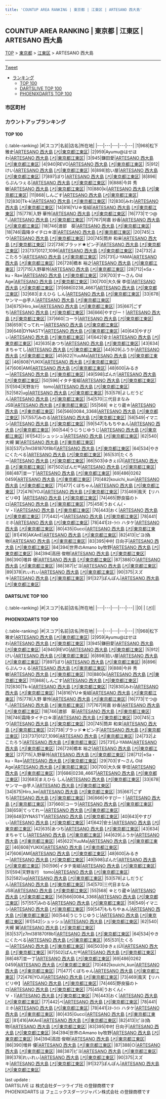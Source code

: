 ```yaml
---
title: 'COUNTUP AREA RANKING | 東京都 | 江東区 | ARTESANO 西大島'
---
```

## COUNTUP AREA RANKING | 東京都 | 江東区 | ARTESANO 西大島

[TOP](/darts/rank/) > [東京都](/darts/rank/東京都/) > [江東区](/darts/rank/東京都/江東区/) > ARTESANO 西大島

___

<a href="https://twitter.com/share?ref_src=twsrc%5Etfw" data-text="COUNTUP AREA RANKING | 東京都江東区ARTESANO 西大島" class="twitter-share-button" data-hashtags="DARTSLIVE,PHOENIXDARTS,darts,ダーツ" data-show-count="false">Tweet</a>

* [ランキング](#カウントアップランキング)
    * [TOP 100](#top-100)
    * [DARTSLIVE TOP 100](#dartslive-top-100)
    * [PHOENIXDARTS TOP 100](#phoenixdarts-top-100)

### 市区町村

<ul>

</ul>

### カウントアップランキング

#### TOP 100



{:.table-ranking}
|#|スコア|名前|店名|所在地|
|---|---|---|---|---|
|1|968|<span class="rank-name-pd"><span class="pro-icon-pd"></span>松下 雅史</span>|<a href="/darts/rank/shops/83250.html">ARTESANO 西大島</a> <a href="https://vs.phoenixdarts.com/jp/shop/shopDetailInfo/s_83250?s_seq=83250">[↗]</a>|<a href="/darts/rank/東京都/江東区">東京都江東区</a>|
|2|959|<span class="rank-name-pd">Ayumu@はせほわ</span>|<a href="/darts/rank/shops/83250.html">ARTESANO 西大島</a> <a href="https://vs.phoenixdarts.com/jp/shop/shopDetailInfo/s_83250?s_seq=83250">[↗]</a>|<a href="/darts/rank/東京都/江東区">東京都江東区</a>|
|3|945|<span class="rank-name-pd">鎌田愛</span>|<a href="/darts/rank/shops/83250.html">ARTESANO 西大島</a> <a href="https://vs.phoenixdarts.com/jp/shop/shopDetailInfo/s_83250?s_seq=83250">[↗]</a>|<a href="/darts/rank/東京都/江東区">東京都江東区</a>|
|4|940|<span class="rank-name-pd">REVO</span>|<a href="/darts/rank/shops/83250.html">ARTESANO 西大島</a> <a href="https://vs.phoenixdarts.com/jp/shop/shopDetailInfo/s_83250?s_seq=83250">[↗]</a>|<a href="/darts/rank/東京都/江東区">東京都江東区</a>|
|5|912|<span class="rank-name-pd">けい</span>|<a href="/darts/rank/shops/83250.html">ARTESANO 西大島</a> <a href="https://vs.phoenixdarts.com/jp/shop/shopDetailInfo/s_83250?s_seq=83250">[↗]</a>|<a href="/darts/rank/東京都/江東区">東京都江東区</a>|
|6|898|<span class="rank-name-pd">拾い屋</span>|<a href="/darts/rank/shops/83250.html">ARTESANO 西大島</a> <a href="https://vs.phoenixdarts.com/jp/shop/shopDetailInfo/s_83250?s_seq=83250">[↗]</a>|<a href="/darts/rank/東京都/江東区">東京都江東区</a>|
|7|897|<span class="rank-name-pd">ぼり</span>|<a href="/darts/rank/shops/83250.html">ARTESANO 西大島</a> <a href="https://vs.phoenixdarts.com/jp/shop/shopDetailInfo/s_83250?s_seq=83250">[↗]</a>|<a href="/darts/rank/東京都/江東区">東京都江東区</a>|
|8|896|<span class="rank-name-pd">らぷんつぇる</span>|<a href="/darts/rank/shops/83250.html">ARTESANO 西大島</a> <a href="https://vs.phoenixdarts.com/jp/shop/shopDetailInfo/s_83250?s_seq=83250">[↗]</a>|<a href="/darts/rank/東京都/江東区">東京都江東区</a>|
|9|888|<span class="rank-name-pd"><span class="pro-icon-pd"></span>今井 秀敏</span>|<a href="/darts/rank/shops/83250.html">ARTESANO 西大島</a> <a href="https://vs.phoenixdarts.com/jp/shop/shopDetailInfo/s_83250?s_seq=83250">[↗]</a>|<a href="/darts/rank/東京都/江東区">東京都江東区</a>|
|10|880|<span class="rank-name-pd">ki</span>|<a href="/darts/rank/shops/83250.html">ARTESANO 西大島</a> <a href="https://vs.phoenixdarts.com/jp/shop/shopDetailInfo/s_83250?s_seq=83250">[↗]</a>|<a href="/darts/rank/東京都/江東区">東京都江東区</a>|
|11|868|<span class="rank-name-pd">しんごす</span>|<a href="/darts/rank/shops/83250.html">ARTESANO 西大島</a> <a href="https://vs.phoenixdarts.com/jp/shop/shopDetailInfo/s_83250?s_seq=83250">[↗]</a>|<a href="/darts/rank/東京都/江東区">東京都江東区</a>|
|12|830|<span class="rank-name-pd">Tk-k</span>|<a href="/darts/rank/shops/83250.html">ARTESANO 西大島</a> <a href="https://vs.phoenixdarts.com/jp/shop/shopDetailInfo/s_83250?s_seq=83250">[↗]</a>|<a href="/darts/rank/東京都/江東区">東京都江東区</a>|
|12|830|<span class="rank-name-pd">みわ</span>|<a href="/darts/rank/shops/83250.html">ARTESANO 西大島</a> <a href="https://vs.phoenixdarts.com/jp/shop/shopDetailInfo/s_83250?s_seq=83250">[↗]</a>|<a href="/darts/rank/東京都/江東区">東京都江東区</a>|
|14|816|<span class="rank-name-pd">YU☆兎組</span>|<a href="/darts/rank/shops/83250.html">ARTESANO 西大島</a> <a href="https://vs.phoenixdarts.com/jp/shop/shopDetailInfo/s_83250?s_seq=83250">[↗]</a>|<a href="/darts/rank/東京都/江東区">東京都江東区</a>|
|15|778|<span class="rank-name-pd"><span class="pro-icon-pd"></span>入野 華怜</span>|<a href="/darts/rank/shops/83250.html">ARTESANO 西大島</a> <a href="https://vs.phoenixdarts.com/jp/shop/shopDetailInfo/s_83250?s_seq=83250">[↗]</a>|<a href="/darts/rank/東京都/江東区">東京都江東区</a>|
|16|773|<span class="rank-name-pd">でつ@㌰</span>|<a href="/darts/rank/shops/83250.html">ARTESANO 西大島</a> <a href="https://vs.phoenixdarts.com/jp/shop/shopDetailInfo/s_83250?s_seq=83250">[↗]</a>|<a href="/darts/rank/東京都/江東区">東京都江東区</a>|
|17|767|<span class="rank-name-pd"><span class="pro-icon-pd"></span>阿嘉 紗香</span>|<a href="/darts/rank/shops/83250.html">ARTESANO 西大島</a> <a href="https://vs.phoenixdarts.com/jp/shop/shopDetailInfo/s_83250?s_seq=83250">[↗]</a>|<a href="/darts/rank/東京都/江東区">東京都江東区</a>|
|18|746|<span class="rank-name-pd">渡部　葵</span>|<a href="/darts/rank/shops/83250.html">ARTESANO 西大島</a> <a href="https://vs.phoenixdarts.com/jp/shop/shopDetailInfo/s_83250?s_seq=83250">[↗]</a>|<a href="/darts/rank/東京都/江東区">東京都江東区</a>|
|18|746|<span class="rank-name-pd">霜降タイチロ☆凛</span>|<a href="/darts/rank/shops/83250.html">ARTESANO 西大島</a> <a href="https://vs.phoenixdarts.com/jp/shop/shopDetailInfo/s_83250?s_seq=83250">[↗]</a>|<a href="/darts/rank/東京都/江東区">東京都江東区</a>|
|20|745|<span class="rank-name-pd">ユウ</span>|<a href="/darts/rank/shops/83250.html">ARTESANO 西大島</a> <a href="https://vs.phoenixdarts.com/jp/shop/shopDetailInfo/s_83250?s_seq=83250">[↗]</a>|<a href="/darts/rank/東京都/江東区">東京都江東区</a>|
|20|745|<span class="rank-name-pd"><span class="pro-icon-pd"></span>筒井 和来</span>|<a href="/darts/rank/shops/83250.html">ARTESANO 西大島</a> <a href="https://vs.phoenixdarts.com/jp/shop/shopDetailInfo/s_83250?s_seq=83250">[↗]</a>|<a href="/darts/rank/東京都/江東区">東京都江東区</a>|
|22|738|<span class="rank-name-pd">ブラッド★ピン子</span>|<a href="/darts/rank/shops/83250.html">ARTESANO 西大島</a> <a href="https://vs.phoenixdarts.com/jp/shop/shopDetailInfo/s_83250?s_seq=83250">[↗]</a>|<a href="/darts/rank/東京都/江東区">東京都江東区</a>|
|23|737|<span class="rank-name-pd">0127_1096</span>|<a href="/darts/rank/shops/83250.html">ARTESANO 西大島</a> <a href="https://vs.phoenixdarts.com/jp/shop/shopDetailInfo/s_83250?s_seq=83250">[↗]</a>|<a href="/darts/rank/東京都/江東区">東京都江東区</a>|
|24|732|<span class="rank-name-pd">よこたろう</span>|<a href="/darts/rank/shops/83250.html">ARTESANO 西大島</a> <a href="https://vs.phoenixdarts.com/jp/shop/shopDetailInfo/s_83250?s_seq=83250">[↗]</a>|<a href="/darts/rank/東京都/江東区">東京都江東区</a>|
|25|731|<span class="rank-name-pd">J-YAMA</span>|<a href="/darts/rank/shops/83250.html">ARTESANO 西大島</a> <a href="https://vs.phoenixdarts.com/jp/shop/shopDetailInfo/s_83250?s_seq=83250">[↗]</a>|<a href="/darts/rank/東京都/江東区">東京都江東区</a>|
|26|728|<span class="rank-name-pd"><span class="pro-icon-pd"></span>橋本 裕之</span>|<a href="/darts/rank/shops/83250.html">ARTESANO 西大島</a> <a href="https://vs.phoenixdarts.com/jp/shop/shopDetailInfo/s_83250?s_seq=83250">[↗]</a>|<a href="/darts/rank/東京都/江東区">東京都江東区</a>|
|27|715|<span class="rank-name-pd">入野華怜</span>|<a href="/darts/rank/shops/83250.html">ARTESANO 西大島</a> <a href="https://vs.phoenixdarts.com/jp/shop/shopDetailInfo/s_83250?s_seq=83250">[↗]</a>|<a href="/darts/rank/東京都/江東区">東京都江東区</a>|
|28|712|<span class="rank-name-pd">⭐︎Sa・ku・Ra⭐︎</span>|<a href="/darts/rank/shops/83250.html">ARTESANO 西大島</a> <a href="https://vs.phoenixdarts.com/jp/shop/shopDetailInfo/s_83250?s_seq=83250">[↗]</a>|<a href="/darts/rank/東京都/江東区">東京都江東区</a>|
|29|703|<span class="rank-name-pd">す～さん Old Age</span>|<a href="/darts/rank/shops/83250.html">ARTESANO 西大島</a> <a href="https://vs.phoenixdarts.com/jp/shop/shopDetailInfo/s_83250?s_seq=83250">[↗]</a>|<a href="/darts/rank/東京都/江東区">東京都江東区</a>|
|30|700|<span class="rank-name-pd">大久保 李佳</span>|<a href="/darts/rank/shops/83250.html">ARTESANO 西大島</a> <a href="https://vs.phoenixdarts.com/jp/shop/shopDetailInfo/s_83250?s_seq=83250">[↗]</a>|<a href="/darts/rank/東京都/江東区">東京都江東区</a>|
|31|686|<span class="rank-name-pd">0238_4667</span>|<a href="/darts/rank/shops/83250.html">ARTESANO 西大島</a> <a href="https://vs.phoenixdarts.com/jp/shop/shopDetailInfo/s_83250?s_seq=83250">[↗]</a>|<a href="/darts/rank/東京都/江東区">東京都江東区</a>|
|32|683|<span class="rank-name-pd">まえひら しん</span>|<a href="/darts/rank/shops/83250.html">ARTESANO 西大島</a> <a href="https://vs.phoenixdarts.com/jp/shop/shopDetailInfo/s_83250?s_seq=83250">[↗]</a>|<a href="/darts/rank/東京都/江東区">東京都江東区</a>|
|33|678|<span class="rank-name-pd">ヤンマー@芋人</span>|<a href="/darts/rank/shops/83250.html">ARTESANO 西大島</a> <a href="https://vs.phoenixdarts.com/jp/shop/shopDetailInfo/s_83250?s_seq=83250">[↗]</a>|<a href="/darts/rank/東京都/江東区">東京都江東区</a>|
|34|675|<span class="rank-name-pd">Hiro_kei</span>|<a href="/darts/rank/shops/83250.html">ARTESANO 西大島</a> <a href="https://vs.phoenixdarts.com/jp/shop/shopDetailInfo/s_83250?s_seq=83250">[↗]</a>|<a href="/darts/rank/東京都/江東区">東京都江東区</a>|
|35|667|<span class="rank-name-pd">ごずち</span>|<a href="/darts/rank/shops/83250.html">ARTESANO 西大島</a> <a href="https://vs.phoenixdarts.com/jp/shop/shopDetailInfo/s_83250?s_seq=83250">[↗]</a>|<a href="/darts/rank/東京都/江東区">東京都江東区</a>|
|36|666|<span class="rank-name-pd">やすぴー！</span>|<a href="/darts/rank/shops/83250.html">ARTESANO 西大島</a> <a href="https://vs.phoenixdarts.com/jp/shop/shopDetailInfo/s_83250?s_seq=83250">[↗]</a>|<a href="/darts/rank/東京都/江東区">東京都江東区</a>|
|37|660|<span class="rank-name-pd">コーラ</span>|<a href="/darts/rank/shops/83250.html">ARTESANO 西大島</a> <a href="https://vs.phoenixdarts.com/jp/shop/shopDetailInfo/s_83250?s_seq=83250">[↗]</a>|<a href="/darts/rank/東京都/江東区">東京都江東区</a>|
|38|659|<span class="rank-name-pd">てってれー</span>|<a href="/darts/rank/shops/83250.html">ARTESANO 西大島</a> <a href="https://vs.phoenixdarts.com/jp/shop/shopDetailInfo/s_83250?s_seq=83250">[↗]</a>|<a href="/darts/rank/東京都/江東区">東京都江東区</a>|
|39|648|<span class="rank-name-pd">DYNASTY</span>|<a href="/darts/rank/shops/83250.html">ARTESANO 西大島</a> <a href="https://vs.phoenixdarts.com/jp/shop/shopDetailInfo/s_83250?s_seq=83250">[↗]</a>|<a href="/darts/rank/東京都/江東区">東京都江東区</a>|
|40|643|<span class="rank-name-pd">やすぴぃ</span>|<a href="/darts/rank/shops/83250.html">ARTESANO 西大島</a> <a href="https://vs.phoenixdarts.com/jp/shop/shopDetailInfo/s_83250?s_seq=83250">[↗]</a>|<a href="/darts/rank/東京都/江東区">東京都江東区</a>|
|41|642|<span class="rank-name-pd">安土</span>|<a href="/darts/rank/shops/83250.html">ARTESANO 西大島</a> <a href="https://vs.phoenixdarts.com/jp/shop/shopDetailInfo/s_83250?s_seq=83250">[↗]</a>|<a href="/darts/rank/東京都/江東区">東京都江東区</a>|
|42|635|<span class="rank-name-pd">あつち</span>|<a href="/darts/rank/shops/83250.html">ARTESANO 西大島</a> <a href="https://vs.phoenixdarts.com/jp/shop/shopDetailInfo/s_83250?s_seq=83250">[↗]</a>|<a href="/darts/rank/東京都/江東区">東京都江東区</a>|
|43|634|<span class="rank-name-pd">まちゃてし</span>|<a href="/darts/rank/shops/83250.html">ARTESANO 西大島</a> <a href="https://vs.phoenixdarts.com/jp/shop/shopDetailInfo/s_83250?s_seq=83250">[↗]</a>|<a href="/darts/rank/東京都/江東区">東京都江東区</a>|
|44|629|<span class="rank-name-pd">ふうか</span>|<a href="/darts/rank/shops/83250.html">ARTESANO 西大島</a> <a href="https://vs.phoenixdarts.com/jp/shop/shopDetailInfo/s_83250?s_seq=83250">[↗]</a>|<a href="/darts/rank/東京都/江東区">東京都江東区</a>|
|45|622|<span class="rank-name-pd">YuuMa</span>|<a href="/darts/rank/shops/83250.html">ARTESANO 西大島</a> <a href="https://vs.phoenixdarts.com/jp/shop/shopDetailInfo/s_83250?s_seq=83250">[↗]</a>|<a href="/darts/rank/東京都/江東区">東京都江東区</a>|
|46|608|<span class="rank-name-pd">YUKIX</span>|<a href="/darts/rank/shops/83250.html">ARTESANO 西大島</a> <a href="https://vs.phoenixdarts.com/jp/shop/shopDetailInfo/s_83250?s_seq=83250">[↗]</a>|<a href="/darts/rank/東京都/江東区">東京都江東区</a>|
|47|606|<span class="rank-name-pd">AMI</span>|<a href="/darts/rank/shops/83250.html">ARTESANO 西大島</a> <a href="https://vs.phoenixdarts.com/jp/shop/shopDetailInfo/s_83250?s_seq=83250">[↗]</a>|<a href="/darts/rank/東京都/江東区">東京都江東区</a>|
|48|600|<span class="rank-name-pd">みるきー</span>|<a href="/darts/rank/shops/83250.html">ARTESANO 西大島</a> <a href="https://vs.phoenixdarts.com/jp/shop/shopDetailInfo/s_83250?s_seq=83250">[↗]</a>|<a href="/darts/rank/東京都/江東区">東京都江東区</a>|
|49|598|<span class="rank-name-pd">ぱんだ</span>|<a href="/darts/rank/shops/83250.html">ARTESANO 西大島</a> <a href="https://vs.phoenixdarts.com/jp/shop/shopDetailInfo/s_83250?s_seq=83250">[↗]</a>|<a href="/darts/rank/東京都/江東区">東京都江東区</a>|
|50|596|<span class="rank-name-pd">イタチ兎組</span>|<a href="/darts/rank/shops/83250.html">ARTESANO 西大島</a> <a href="https://vs.phoenixdarts.com/jp/shop/shopDetailInfo/s_83250?s_seq=83250">[↗]</a>|<a href="/darts/rank/東京都/江東区">東京都江東区</a>|
|51|594|<span class="rank-name-pd">天野友行　tomo</span>|<a href="/darts/rank/shops/83250.html">ARTESANO 西大島</a> <a href="https://vs.phoenixdarts.com/jp/shop/shopDetailInfo/s_83250?s_seq=83250">[↗]</a>|<a href="/darts/rank/東京都/江東区">東京都江東区</a>|
|52|582|<span class="rank-name-pd">ug</span>|<a href="/darts/rank/shops/83250.html">ARTESANO 西大島</a> <a href="https://vs.phoenixdarts.com/jp/shop/shopDetailInfo/s_83250?s_seq=83250">[↗]</a>|<a href="/darts/rank/東京都/江東区">東京都江東区</a>|
|53|578|<span class="rank-name-pd">よしだうどん</span>|<a href="/darts/rank/shops/83250.html">ARTESANO 西大島</a> <a href="https://vs.phoenixdarts.com/jp/shop/shopDetailInfo/s_83250?s_seq=83250">[↗]</a>|<a href="/darts/rank/東京都/江東区">東京都江東区</a>|
|54|570|<span class="rank-name-pd">三代目まなみJSB</span>|<a href="/darts/rank/shops/83250.html">ARTESANO 西大島</a> <a href="https://vs.phoenixdarts.com/jp/shop/shopDetailInfo/s_83250?s_seq=83250">[↗]</a>|<a href="/darts/rank/東京都/江東区">東京都江東区</a>|
|55|568|<span class="rank-name-pd"> ☆とり蔵☆</span>|<a href="/darts/rank/shops/83250.html">ARTESANO 西大島</a> <a href="https://vs.phoenixdarts.com/jp/shop/shopDetailInfo/s_83250?s_seq=83250">[↗]</a>|<a href="/darts/rank/東京都/江東区">東京都江東区</a>|
|56|566|<span class="rank-name-pd">0084_3368</span>|<a href="/darts/rank/shops/83250.html">ARTESANO 西大島</a> <a href="https://vs.phoenixdarts.com/jp/shop/shopDetailInfo/s_83250?s_seq=83250">[↗]</a>|<a href="/darts/rank/東京都/江東区">東京都江東区</a>|
|57|557|<span class="rank-name-pd">みのる</span>|<a href="/darts/rank/shops/83250.html">ARTESANO 西大島</a> <a href="https://vs.phoenixdarts.com/jp/shop/shopDetailInfo/s_83250?s_seq=83250">[↗]</a>|<a href="/darts/rank/東京都/江東区">東京都江東区</a>|
|58|549|<span class="rank-name-pd">イマニシ</span>|<a href="/darts/rank/shops/83250.html">ARTESANO 西大島</a> <a href="https://vs.phoenixdarts.com/jp/shop/shopDetailInfo/s_83250?s_seq=83250">[↗]</a>|<a href="/darts/rank/東京都/江東区">東京都江東区</a>|
|59|547|<span class="rank-name-pd">ももちやぁん</span>|<a href="/darts/rank/shops/83250.html">ARTESANO 西大島</a> <a href="https://vs.phoenixdarts.com/jp/shop/shopDetailInfo/s_83250?s_seq=83250">[↗]</a>|<a href="/darts/rank/東京都/江東区">東京都江東区</a>|
|60|544|<span class="rank-name-pd">うじうじゆうじ</span>|<a href="/darts/rank/shops/83250.html">ARTESANO 西大島</a> <a href="https://vs.phoenixdarts.com/jp/shop/shopDetailInfo/s_83250?s_seq=83250">[↗]</a>|<a href="/darts/rank/東京都/江東区">東京都江東区</a>|
|61|542|<span class="rank-name-pd">シュッシュ</span>|<a href="/darts/rank/shops/83250.html">ARTESANO 西大島</a> <a href="https://vs.phoenixdarts.com/jp/shop/shopDetailInfo/s_83250?s_seq=83250">[↗]</a>|<a href="/darts/rank/東京都/江東区">東京都江東区</a>|
|62|540|<span class="rank-name-pd"><span class="pro-icon-pd"></span>大槻 翼</span>|<a href="/darts/rank/shops/83250.html">ARTESANO 西大島</a> <a href="https://vs.phoenixdarts.com/jp/shop/shopDetailInfo/s_83250?s_seq=83250">[↗]</a>|<a href="/darts/rank/東京都/江東区">東京都江東区</a>|
|63|537|<span class="rank-name-pd">z7ml381870f8b1</span>|<a href="/darts/rank/shops/83250.html">ARTESANO 西大島</a> <a href="https://vs.phoenixdarts.com/jp/shop/shopDetailInfo/s_83250?s_seq=83250">[↗]</a>|<a href="/darts/rank/東京都/江東区">東京都江東区</a>|
|64|534|<span class="rank-name-pd">やきにくたべる</span>|<a href="/darts/rank/shops/83250.html">ARTESANO 西大島</a> <a href="https://vs.phoenixdarts.com/jp/shop/shopDetailInfo/s_83250?s_seq=83250">[↗]</a>|<a href="/darts/rank/東京都/江東区">東京都江東区</a>|
|65|531|<span class="rank-name-pd">たくろー</span>|<a href="/darts/rank/shops/83250.html">ARTESANO 西大島</a> <a href="https://vs.phoenixdarts.com/jp/shop/shopDetailInfo/s_83250?s_seq=83250">[↗]</a>|<a href="/darts/rank/東京都/江東区">東京都江東区</a>|
|66|503|<span class="rank-name-pd">ゆきぇ(*Ü*)</span>|<a href="/darts/rank/shops/83250.html">ARTESANO 西大島</a> <a href="https://vs.phoenixdarts.com/jp/shop/shopDetailInfo/s_83250?s_seq=83250">[↗]</a>|<a href="/darts/rank/東京都/江東区">東京都江東区</a>|
|67|502|<span class="rank-name-pd">ぱんだ®️</span>|<a href="/darts/rank/shops/83250.html">ARTESANO 西大島</a> <a href="https://vs.phoenixdarts.com/jp/shop/shopDetailInfo/s_83250?s_seq=83250">[↗]</a>|<a href="/darts/rank/東京都/江東区">東京都江東区</a>|
|68|487|<span class="rank-name-pd">並一丁</span>|<a href="/darts/rank/shops/83250.html">ARTESANO 西大島</a> <a href="https://vs.phoenixdarts.com/jp/shop/shopDetailInfo/s_83250?s_seq=83250">[↗]</a>|<a href="/darts/rank/東京都/江東区">東京都江東区</a>|
|69|486|<span class="rank-name-pd">0262 0459</span>|<a href="/darts/rank/shops/83250.html">ARTESANO 西大島</a> <a href="https://vs.phoenixdarts.com/jp/shop/shopDetailInfo/s_83250?s_seq=83250">[↗]</a>|<a href="/darts/rank/東京都/江東区">東京都江東区</a>|
|70|482|<span class="rank-name-pd">kouichi_kun</span>|<a href="/darts/rank/shops/83250.html">ARTESANO 西大島</a> <a href="https://vs.phoenixdarts.com/jp/shop/shopDetailInfo/s_83250?s_seq=83250">[↗]</a>|<a href="/darts/rank/東京都/江東区">東京都江東区</a>|
|71|477|<span class="rank-name-pd">くぼちゃん</span>|<a href="/darts/rank/shops/83250.html">ARTESANO 西大島</a> <a href="https://vs.phoenixdarts.com/jp/shop/shopDetailInfo/s_83250?s_seq=83250">[↗]</a>|<a href="/darts/rank/東京都/江東区">東京都江東区</a>|
|72|476|<span class="rank-name-pd">YOJI</span>|<a href="/darts/rank/shops/83250.html">ARTESANO 西大島</a> <a href="https://vs.phoenixdarts.com/jp/shop/shopDetailInfo/s_83250?s_seq=83250">[↗]</a>|<a href="/darts/rank/東京都/江東区">東京都江東区</a>|
|73|469|<span class="rank-name-pd">風天【リハビリ中】</span>|<a href="/darts/rank/shops/83250.html">ARTESANO 西大島</a> <a href="https://vs.phoenixdarts.com/jp/shop/shopDetailInfo/s_83250?s_seq=83250">[↗]</a>|<a href="/darts/rank/東京都/江東区">東京都江東区</a>|
|74|465|<span class="rank-name-pd">野良猫のトロ</span>|<a href="/darts/rank/shops/83250.html">ARTESANO 西大島</a> <a href="https://vs.phoenixdarts.com/jp/shop/shopDetailInfo/s_83250?s_seq=83250">[↗]</a>|<a href="/darts/rank/東京都/江東区">東京都江東区</a>|
|75|458|<span class="rank-name-pd">うおくん(・∀・)</span>|<a href="/darts/rank/shops/83250.html">ARTESANO 西大島</a> <a href="https://vs.phoenixdarts.com/jp/shop/shopDetailInfo/s_83250?s_seq=83250">[↗]</a>|<a href="/darts/rank/東京都/江東区">東京都江東区</a>|
|76|443|<span class="rank-name-pd">おく</span>|<a href="/darts/rank/shops/83250.html">ARTESANO 西大島</a> <a href="https://vs.phoenixdarts.com/jp/shop/shopDetailInfo/s_83250?s_seq=83250">[↗]</a>|<a href="/darts/rank/東京都/江東区">東京都江東区</a>|
|77|442|<span class="rank-name-pd">ぺ</span>|<a href="/darts/rank/shops/83250.html">ARTESANO 西大島</a> <a href="https://vs.phoenixdarts.com/jp/shop/shopDetailInfo/s_83250?s_seq=83250">[↗]</a>|<a href="/darts/rank/東京都/江東区">東京都江東区</a>|
|78|441|<span class="rank-name-pd">ミホ</span>|<a href="/darts/rank/shops/83250.html">ARTESANO 西大島</a> <a href="https://vs.phoenixdarts.com/jp/shop/shopDetailInfo/s_83250?s_seq=83250">[↗]</a>|<a href="/darts/rank/東京都/江東区">東京都江東区</a>|
|78|441|<span class="rank-name-pd">ｽﾀｰﾗｲﾄ ハタケ</span>|<a href="/darts/rank/shops/83250.html">ARTESANO 西大島</a> <a href="https://vs.phoenixdarts.com/jp/shop/shopDetailInfo/s_83250?s_seq=83250">[↗]</a>|<a href="/darts/rank/東京都/江東区">東京都江東区</a>|
|80|435|<span class="rank-name-pd">Gucci</span>|<a href="/darts/rank/shops/83250.html">ARTESANO 西大島</a> <a href="https://vs.phoenixdarts.com/jp/shop/shopDetailInfo/s_83250?s_seq=83250">[↗]</a>|<a href="/darts/rank/東京都/江東区">東京都江東区</a>|
|81|416|<span class="rank-name-pd">AKAnE</span>|<a href="/darts/rank/shops/83250.html">ARTESANO 西大島</a> <a href="https://vs.phoenixdarts.com/jp/shop/shopDetailInfo/s_83250?s_seq=83250">[↗]</a>|<a href="/darts/rank/東京都/江東区">東京都江東区</a>|
|82|413|<span class="rank-name-pd">ピヨ(偽物)</span>|<a href="/darts/rank/shops/83250.html">ARTESANO 西大島</a> <a href="https://vs.phoenixdarts.com/jp/shop/shopDetailInfo/s_83250?s_seq=83250">[↗]</a>|<a href="/darts/rank/東京都/江東区">東京都江東区</a>|
|83|395|<span class="rank-name-pd"><span class="pro-icon-pd"></span>中村 日向子</span>|<a href="/darts/rank/shops/83250.html">ARTESANO 西大島</a> <a href="https://vs.phoenixdarts.com/jp/shop/shopDetailInfo/s_83250?s_seq=83250">[↗]</a>|<a href="/darts/rank/東京都/江東区">東京都江東区</a>|
|84|394|<span class="rank-name-pd">世界のAmano by牧野</span>|<a href="/darts/rank/shops/83250.html">ARTESANO 西大島</a> <a href="https://vs.phoenixdarts.com/jp/shop/shopDetailInfo/s_83250?s_seq=83250">[↗]</a>|<a href="/darts/rank/東京都/江東区">東京都江東区</a>|
|84|394|<span class="rank-name-pd">高田 俊樹</span>|<a href="/darts/rank/shops/83250.html">ARTESANO 西大島</a> <a href="https://vs.phoenixdarts.com/jp/shop/shopDetailInfo/s_83250?s_seq=83250">[↗]</a>|<a href="/darts/rank/東京都/江東区">東京都江東区</a>|
|86|390|<span class="rank-name-pd"><span class="pro-icon-pd"></span>増井 優</span>|<a href="/darts/rank/shops/83250.html">ARTESANO 西大島</a> <a href="https://vs.phoenixdarts.com/jp/shop/shopDetailInfo/s_83250?s_seq=83250">[↗]</a>|<a href="/darts/rank/東京都/江東区">東京都江東区</a>|
|87|388|<span class="rank-name-pd">○</span>|<a href="/darts/rank/shops/83250.html">ARTESANO 西大島</a> <a href="https://vs.phoenixdarts.com/jp/shop/shopDetailInfo/s_83250?s_seq=83250">[↗]</a>|<a href="/darts/rank/東京都/江東区">東京都江東区</a>|
|88|387|<span class="rank-name-pd">ピヨ</span>|<a href="/darts/rank/shops/83250.html">ARTESANO 西大島</a> <a href="https://vs.phoenixdarts.com/jp/shop/shopDetailInfo/s_83250?s_seq=83250">[↗]</a>|<a href="/darts/rank/東京都/江東区">東京都江東区</a>|
|89|378|<span class="rank-name-pd">れぃれぃ</span>|<a href="/darts/rank/shops/83250.html">ARTESANO 西大島</a> <a href="https://vs.phoenixdarts.com/jp/shop/shopDetailInfo/s_83250?s_seq=83250">[↗]</a>|<a href="/darts/rank/東京都/江東区">東京都江東区</a>|
|90|375|<span class="rank-name-pd">スズキ</span>|<a href="/darts/rank/shops/83250.html">ARTESANO 西大島</a> <a href="https://vs.phoenixdarts.com/jp/shop/shopDetailInfo/s_83250?s_seq=83250">[↗]</a>|<a href="/darts/rank/東京都/江東区">東京都江東区</a>|
|91|327|<span class="rank-name-pd">ぽんぽん</span>|<a href="/darts/rank/shops/83250.html">ARTESANO 西大島</a> <a href="https://vs.phoenixdarts.com/jp/shop/shopDetailInfo/s_83250?s_seq=83250">[↗]</a>|<a href="/darts/rank/東京都/江東区">東京都江東区</a>|


#### DARTSLIVE TOP 100



{:.table-ranking}
|#|スコア|名前|店名|所在地|
|---|---|---|---|---|
||0|<span class="rank-name-dl"> </span>|<a href="/darts/rank/shops/.html"></a> <a href="">[↗]</a>|<a href="/darts/rank//"></a>|


#### PHOENIXDARTS TOP 100



{:.table-ranking}
|#|スコア|名前|店名|所在地|
|---|---|---|---|---|
|1|968|<span class="rank-name-pd"><span class="pro-icon-pd"></span>松下 雅史</span>|<a href="/darts/rank/shops/83250.html">ARTESANO 西大島</a> <a href="https://vs.phoenixdarts.com/jp/shop/shopDetailInfo/s_83250?s_seq=83250">[↗]</a>|<a href="/darts/rank/東京都/江東区">東京都江東区</a>|
|2|959|<span class="rank-name-pd">Ayumu@はせほわ</span>|<a href="/darts/rank/shops/83250.html">ARTESANO 西大島</a> <a href="https://vs.phoenixdarts.com/jp/shop/shopDetailInfo/s_83250?s_seq=83250">[↗]</a>|<a href="/darts/rank/東京都/江東区">東京都江東区</a>|
|3|945|<span class="rank-name-pd">鎌田愛</span>|<a href="/darts/rank/shops/83250.html">ARTESANO 西大島</a> <a href="https://vs.phoenixdarts.com/jp/shop/shopDetailInfo/s_83250?s_seq=83250">[↗]</a>|<a href="/darts/rank/東京都/江東区">東京都江東区</a>|
|4|940|<span class="rank-name-pd">REVO</span>|<a href="/darts/rank/shops/83250.html">ARTESANO 西大島</a> <a href="https://vs.phoenixdarts.com/jp/shop/shopDetailInfo/s_83250?s_seq=83250">[↗]</a>|<a href="/darts/rank/東京都/江東区">東京都江東区</a>|
|5|912|<span class="rank-name-pd">けい</span>|<a href="/darts/rank/shops/83250.html">ARTESANO 西大島</a> <a href="https://vs.phoenixdarts.com/jp/shop/shopDetailInfo/s_83250?s_seq=83250">[↗]</a>|<a href="/darts/rank/東京都/江東区">東京都江東区</a>|
|6|898|<span class="rank-name-pd">拾い屋</span>|<a href="/darts/rank/shops/83250.html">ARTESANO 西大島</a> <a href="https://vs.phoenixdarts.com/jp/shop/shopDetailInfo/s_83250?s_seq=83250">[↗]</a>|<a href="/darts/rank/東京都/江東区">東京都江東区</a>|
|7|897|<span class="rank-name-pd">ぼり</span>|<a href="/darts/rank/shops/83250.html">ARTESANO 西大島</a> <a href="https://vs.phoenixdarts.com/jp/shop/shopDetailInfo/s_83250?s_seq=83250">[↗]</a>|<a href="/darts/rank/東京都/江東区">東京都江東区</a>|
|8|896|<span class="rank-name-pd">らぷんつぇる</span>|<a href="/darts/rank/shops/83250.html">ARTESANO 西大島</a> <a href="https://vs.phoenixdarts.com/jp/shop/shopDetailInfo/s_83250?s_seq=83250">[↗]</a>|<a href="/darts/rank/東京都/江東区">東京都江東区</a>|
|9|888|<span class="rank-name-pd"><span class="pro-icon-pd"></span>今井 秀敏</span>|<a href="/darts/rank/shops/83250.html">ARTESANO 西大島</a> <a href="https://vs.phoenixdarts.com/jp/shop/shopDetailInfo/s_83250?s_seq=83250">[↗]</a>|<a href="/darts/rank/東京都/江東区">東京都江東区</a>|
|10|880|<span class="rank-name-pd">ki</span>|<a href="/darts/rank/shops/83250.html">ARTESANO 西大島</a> <a href="https://vs.phoenixdarts.com/jp/shop/shopDetailInfo/s_83250?s_seq=83250">[↗]</a>|<a href="/darts/rank/東京都/江東区">東京都江東区</a>|
|11|868|<span class="rank-name-pd">しんごす</span>|<a href="/darts/rank/shops/83250.html">ARTESANO 西大島</a> <a href="https://vs.phoenixdarts.com/jp/shop/shopDetailInfo/s_83250?s_seq=83250">[↗]</a>|<a href="/darts/rank/東京都/江東区">東京都江東区</a>|
|12|830|<span class="rank-name-pd">Tk-k</span>|<a href="/darts/rank/shops/83250.html">ARTESANO 西大島</a> <a href="https://vs.phoenixdarts.com/jp/shop/shopDetailInfo/s_83250?s_seq=83250">[↗]</a>|<a href="/darts/rank/東京都/江東区">東京都江東区</a>|
|12|830|<span class="rank-name-pd">みわ</span>|<a href="/darts/rank/shops/83250.html">ARTESANO 西大島</a> <a href="https://vs.phoenixdarts.com/jp/shop/shopDetailInfo/s_83250?s_seq=83250">[↗]</a>|<a href="/darts/rank/東京都/江東区">東京都江東区</a>|
|14|816|<span class="rank-name-pd">YU☆兎組</span>|<a href="/darts/rank/shops/83250.html">ARTESANO 西大島</a> <a href="https://vs.phoenixdarts.com/jp/shop/shopDetailInfo/s_83250?s_seq=83250">[↗]</a>|<a href="/darts/rank/東京都/江東区">東京都江東区</a>|
|15|778|<span class="rank-name-pd"><span class="pro-icon-pd"></span>入野 華怜</span>|<a href="/darts/rank/shops/83250.html">ARTESANO 西大島</a> <a href="https://vs.phoenixdarts.com/jp/shop/shopDetailInfo/s_83250?s_seq=83250">[↗]</a>|<a href="/darts/rank/東京都/江東区">東京都江東区</a>|
|16|773|<span class="rank-name-pd">でつ@㌰</span>|<a href="/darts/rank/shops/83250.html">ARTESANO 西大島</a> <a href="https://vs.phoenixdarts.com/jp/shop/shopDetailInfo/s_83250?s_seq=83250">[↗]</a>|<a href="/darts/rank/東京都/江東区">東京都江東区</a>|
|17|767|<span class="rank-name-pd"><span class="pro-icon-pd"></span>阿嘉 紗香</span>|<a href="/darts/rank/shops/83250.html">ARTESANO 西大島</a> <a href="https://vs.phoenixdarts.com/jp/shop/shopDetailInfo/s_83250?s_seq=83250">[↗]</a>|<a href="/darts/rank/東京都/江東区">東京都江東区</a>|
|18|746|<span class="rank-name-pd">渡部　葵</span>|<a href="/darts/rank/shops/83250.html">ARTESANO 西大島</a> <a href="https://vs.phoenixdarts.com/jp/shop/shopDetailInfo/s_83250?s_seq=83250">[↗]</a>|<a href="/darts/rank/東京都/江東区">東京都江東区</a>|
|18|746|<span class="rank-name-pd">霜降タイチロ☆凛</span>|<a href="/darts/rank/shops/83250.html">ARTESANO 西大島</a> <a href="https://vs.phoenixdarts.com/jp/shop/shopDetailInfo/s_83250?s_seq=83250">[↗]</a>|<a href="/darts/rank/東京都/江東区">東京都江東区</a>|
|20|745|<span class="rank-name-pd">ユウ</span>|<a href="/darts/rank/shops/83250.html">ARTESANO 西大島</a> <a href="https://vs.phoenixdarts.com/jp/shop/shopDetailInfo/s_83250?s_seq=83250">[↗]</a>|<a href="/darts/rank/東京都/江東区">東京都江東区</a>|
|20|745|<span class="rank-name-pd"><span class="pro-icon-pd"></span>筒井 和来</span>|<a href="/darts/rank/shops/83250.html">ARTESANO 西大島</a> <a href="https://vs.phoenixdarts.com/jp/shop/shopDetailInfo/s_83250?s_seq=83250">[↗]</a>|<a href="/darts/rank/東京都/江東区">東京都江東区</a>|
|22|738|<span class="rank-name-pd">ブラッド★ピン子</span>|<a href="/darts/rank/shops/83250.html">ARTESANO 西大島</a> <a href="https://vs.phoenixdarts.com/jp/shop/shopDetailInfo/s_83250?s_seq=83250">[↗]</a>|<a href="/darts/rank/東京都/江東区">東京都江東区</a>|
|23|737|<span class="rank-name-pd">0127_1096</span>|<a href="/darts/rank/shops/83250.html">ARTESANO 西大島</a> <a href="https://vs.phoenixdarts.com/jp/shop/shopDetailInfo/s_83250?s_seq=83250">[↗]</a>|<a href="/darts/rank/東京都/江東区">東京都江東区</a>|
|24|732|<span class="rank-name-pd">よこたろう</span>|<a href="/darts/rank/shops/83250.html">ARTESANO 西大島</a> <a href="https://vs.phoenixdarts.com/jp/shop/shopDetailInfo/s_83250?s_seq=83250">[↗]</a>|<a href="/darts/rank/東京都/江東区">東京都江東区</a>|
|25|731|<span class="rank-name-pd">J-YAMA</span>|<a href="/darts/rank/shops/83250.html">ARTESANO 西大島</a> <a href="https://vs.phoenixdarts.com/jp/shop/shopDetailInfo/s_83250?s_seq=83250">[↗]</a>|<a href="/darts/rank/東京都/江東区">東京都江東区</a>|
|26|728|<span class="rank-name-pd"><span class="pro-icon-pd"></span>橋本 裕之</span>|<a href="/darts/rank/shops/83250.html">ARTESANO 西大島</a> <a href="https://vs.phoenixdarts.com/jp/shop/shopDetailInfo/s_83250?s_seq=83250">[↗]</a>|<a href="/darts/rank/東京都/江東区">東京都江東区</a>|
|27|715|<span class="rank-name-pd">入野華怜</span>|<a href="/darts/rank/shops/83250.html">ARTESANO 西大島</a> <a href="https://vs.phoenixdarts.com/jp/shop/shopDetailInfo/s_83250?s_seq=83250">[↗]</a>|<a href="/darts/rank/東京都/江東区">東京都江東区</a>|
|28|712|<span class="rank-name-pd">⭐︎Sa・ku・Ra⭐︎</span>|<a href="/darts/rank/shops/83250.html">ARTESANO 西大島</a> <a href="https://vs.phoenixdarts.com/jp/shop/shopDetailInfo/s_83250?s_seq=83250">[↗]</a>|<a href="/darts/rank/東京都/江東区">東京都江東区</a>|
|29|703|<span class="rank-name-pd">す～さん Old Age</span>|<a href="/darts/rank/shops/83250.html">ARTESANO 西大島</a> <a href="https://vs.phoenixdarts.com/jp/shop/shopDetailInfo/s_83250?s_seq=83250">[↗]</a>|<a href="/darts/rank/東京都/江東区">東京都江東区</a>|
|30|700|<span class="rank-name-pd">大久保 李佳</span>|<a href="/darts/rank/shops/83250.html">ARTESANO 西大島</a> <a href="https://vs.phoenixdarts.com/jp/shop/shopDetailInfo/s_83250?s_seq=83250">[↗]</a>|<a href="/darts/rank/東京都/江東区">東京都江東区</a>|
|31|686|<span class="rank-name-pd">0238_4667</span>|<a href="/darts/rank/shops/83250.html">ARTESANO 西大島</a> <a href="https://vs.phoenixdarts.com/jp/shop/shopDetailInfo/s_83250?s_seq=83250">[↗]</a>|<a href="/darts/rank/東京都/江東区">東京都江東区</a>|
|32|683|<span class="rank-name-pd">まえひら しん</span>|<a href="/darts/rank/shops/83250.html">ARTESANO 西大島</a> <a href="https://vs.phoenixdarts.com/jp/shop/shopDetailInfo/s_83250?s_seq=83250">[↗]</a>|<a href="/darts/rank/東京都/江東区">東京都江東区</a>|
|33|678|<span class="rank-name-pd">ヤンマー@芋人</span>|<a href="/darts/rank/shops/83250.html">ARTESANO 西大島</a> <a href="https://vs.phoenixdarts.com/jp/shop/shopDetailInfo/s_83250?s_seq=83250">[↗]</a>|<a href="/darts/rank/東京都/江東区">東京都江東区</a>|
|34|675|<span class="rank-name-pd">Hiro_kei</span>|<a href="/darts/rank/shops/83250.html">ARTESANO 西大島</a> <a href="https://vs.phoenixdarts.com/jp/shop/shopDetailInfo/s_83250?s_seq=83250">[↗]</a>|<a href="/darts/rank/東京都/江東区">東京都江東区</a>|
|35|667|<span class="rank-name-pd">ごずち</span>|<a href="/darts/rank/shops/83250.html">ARTESANO 西大島</a> <a href="https://vs.phoenixdarts.com/jp/shop/shopDetailInfo/s_83250?s_seq=83250">[↗]</a>|<a href="/darts/rank/東京都/江東区">東京都江東区</a>|
|36|666|<span class="rank-name-pd">やすぴー！</span>|<a href="/darts/rank/shops/83250.html">ARTESANO 西大島</a> <a href="https://vs.phoenixdarts.com/jp/shop/shopDetailInfo/s_83250?s_seq=83250">[↗]</a>|<a href="/darts/rank/東京都/江東区">東京都江東区</a>|
|37|660|<span class="rank-name-pd">コーラ</span>|<a href="/darts/rank/shops/83250.html">ARTESANO 西大島</a> <a href="https://vs.phoenixdarts.com/jp/shop/shopDetailInfo/s_83250?s_seq=83250">[↗]</a>|<a href="/darts/rank/東京都/江東区">東京都江東区</a>|
|38|659|<span class="rank-name-pd">てってれー</span>|<a href="/darts/rank/shops/83250.html">ARTESANO 西大島</a> <a href="https://vs.phoenixdarts.com/jp/shop/shopDetailInfo/s_83250?s_seq=83250">[↗]</a>|<a href="/darts/rank/東京都/江東区">東京都江東区</a>|
|39|648|<span class="rank-name-pd">DYNASTY</span>|<a href="/darts/rank/shops/83250.html">ARTESANO 西大島</a> <a href="https://vs.phoenixdarts.com/jp/shop/shopDetailInfo/s_83250?s_seq=83250">[↗]</a>|<a href="/darts/rank/東京都/江東区">東京都江東区</a>|
|40|643|<span class="rank-name-pd">やすぴぃ</span>|<a href="/darts/rank/shops/83250.html">ARTESANO 西大島</a> <a href="https://vs.phoenixdarts.com/jp/shop/shopDetailInfo/s_83250?s_seq=83250">[↗]</a>|<a href="/darts/rank/東京都/江東区">東京都江東区</a>|
|41|642|<span class="rank-name-pd">安土</span>|<a href="/darts/rank/shops/83250.html">ARTESANO 西大島</a> <a href="https://vs.phoenixdarts.com/jp/shop/shopDetailInfo/s_83250?s_seq=83250">[↗]</a>|<a href="/darts/rank/東京都/江東区">東京都江東区</a>|
|42|635|<span class="rank-name-pd">あつち</span>|<a href="/darts/rank/shops/83250.html">ARTESANO 西大島</a> <a href="https://vs.phoenixdarts.com/jp/shop/shopDetailInfo/s_83250?s_seq=83250">[↗]</a>|<a href="/darts/rank/東京都/江東区">東京都江東区</a>|
|43|634|<span class="rank-name-pd">まちゃてし</span>|<a href="/darts/rank/shops/83250.html">ARTESANO 西大島</a> <a href="https://vs.phoenixdarts.com/jp/shop/shopDetailInfo/s_83250?s_seq=83250">[↗]</a>|<a href="/darts/rank/東京都/江東区">東京都江東区</a>|
|44|629|<span class="rank-name-pd">ふうか</span>|<a href="/darts/rank/shops/83250.html">ARTESANO 西大島</a> <a href="https://vs.phoenixdarts.com/jp/shop/shopDetailInfo/s_83250?s_seq=83250">[↗]</a>|<a href="/darts/rank/東京都/江東区">東京都江東区</a>|
|45|622|<span class="rank-name-pd">YuuMa</span>|<a href="/darts/rank/shops/83250.html">ARTESANO 西大島</a> <a href="https://vs.phoenixdarts.com/jp/shop/shopDetailInfo/s_83250?s_seq=83250">[↗]</a>|<a href="/darts/rank/東京都/江東区">東京都江東区</a>|
|46|608|<span class="rank-name-pd">YUKIX</span>|<a href="/darts/rank/shops/83250.html">ARTESANO 西大島</a> <a href="https://vs.phoenixdarts.com/jp/shop/shopDetailInfo/s_83250?s_seq=83250">[↗]</a>|<a href="/darts/rank/東京都/江東区">東京都江東区</a>|
|47|606|<span class="rank-name-pd">AMI</span>|<a href="/darts/rank/shops/83250.html">ARTESANO 西大島</a> <a href="https://vs.phoenixdarts.com/jp/shop/shopDetailInfo/s_83250?s_seq=83250">[↗]</a>|<a href="/darts/rank/東京都/江東区">東京都江東区</a>|
|48|600|<span class="rank-name-pd">みるきー</span>|<a href="/darts/rank/shops/83250.html">ARTESANO 西大島</a> <a href="https://vs.phoenixdarts.com/jp/shop/shopDetailInfo/s_83250?s_seq=83250">[↗]</a>|<a href="/darts/rank/東京都/江東区">東京都江東区</a>|
|49|598|<span class="rank-name-pd">ぱんだ</span>|<a href="/darts/rank/shops/83250.html">ARTESANO 西大島</a> <a href="https://vs.phoenixdarts.com/jp/shop/shopDetailInfo/s_83250?s_seq=83250">[↗]</a>|<a href="/darts/rank/東京都/江東区">東京都江東区</a>|
|50|596|<span class="rank-name-pd">イタチ兎組</span>|<a href="/darts/rank/shops/83250.html">ARTESANO 西大島</a> <a href="https://vs.phoenixdarts.com/jp/shop/shopDetailInfo/s_83250?s_seq=83250">[↗]</a>|<a href="/darts/rank/東京都/江東区">東京都江東区</a>|
|51|594|<span class="rank-name-pd">天野友行　tomo</span>|<a href="/darts/rank/shops/83250.html">ARTESANO 西大島</a> <a href="https://vs.phoenixdarts.com/jp/shop/shopDetailInfo/s_83250?s_seq=83250">[↗]</a>|<a href="/darts/rank/東京都/江東区">東京都江東区</a>|
|52|582|<span class="rank-name-pd">ug</span>|<a href="/darts/rank/shops/83250.html">ARTESANO 西大島</a> <a href="https://vs.phoenixdarts.com/jp/shop/shopDetailInfo/s_83250?s_seq=83250">[↗]</a>|<a href="/darts/rank/東京都/江東区">東京都江東区</a>|
|53|578|<span class="rank-name-pd">よしだうどん</span>|<a href="/darts/rank/shops/83250.html">ARTESANO 西大島</a> <a href="https://vs.phoenixdarts.com/jp/shop/shopDetailInfo/s_83250?s_seq=83250">[↗]</a>|<a href="/darts/rank/東京都/江東区">東京都江東区</a>|
|54|570|<span class="rank-name-pd">三代目まなみJSB</span>|<a href="/darts/rank/shops/83250.html">ARTESANO 西大島</a> <a href="https://vs.phoenixdarts.com/jp/shop/shopDetailInfo/s_83250?s_seq=83250">[↗]</a>|<a href="/darts/rank/東京都/江東区">東京都江東区</a>|
|55|568|<span class="rank-name-pd"> ☆とり蔵☆</span>|<a href="/darts/rank/shops/83250.html">ARTESANO 西大島</a> <a href="https://vs.phoenixdarts.com/jp/shop/shopDetailInfo/s_83250?s_seq=83250">[↗]</a>|<a href="/darts/rank/東京都/江東区">東京都江東区</a>|
|56|566|<span class="rank-name-pd">0084_3368</span>|<a href="/darts/rank/shops/83250.html">ARTESANO 西大島</a> <a href="https://vs.phoenixdarts.com/jp/shop/shopDetailInfo/s_83250?s_seq=83250">[↗]</a>|<a href="/darts/rank/東京都/江東区">東京都江東区</a>|
|57|557|<span class="rank-name-pd">みのる</span>|<a href="/darts/rank/shops/83250.html">ARTESANO 西大島</a> <a href="https://vs.phoenixdarts.com/jp/shop/shopDetailInfo/s_83250?s_seq=83250">[↗]</a>|<a href="/darts/rank/東京都/江東区">東京都江東区</a>|
|58|549|<span class="rank-name-pd">イマニシ</span>|<a href="/darts/rank/shops/83250.html">ARTESANO 西大島</a> <a href="https://vs.phoenixdarts.com/jp/shop/shopDetailInfo/s_83250?s_seq=83250">[↗]</a>|<a href="/darts/rank/東京都/江東区">東京都江東区</a>|
|59|547|<span class="rank-name-pd">ももちやぁん</span>|<a href="/darts/rank/shops/83250.html">ARTESANO 西大島</a> <a href="https://vs.phoenixdarts.com/jp/shop/shopDetailInfo/s_83250?s_seq=83250">[↗]</a>|<a href="/darts/rank/東京都/江東区">東京都江東区</a>|
|60|544|<span class="rank-name-pd">うじうじゆうじ</span>|<a href="/darts/rank/shops/83250.html">ARTESANO 西大島</a> <a href="https://vs.phoenixdarts.com/jp/shop/shopDetailInfo/s_83250?s_seq=83250">[↗]</a>|<a href="/darts/rank/東京都/江東区">東京都江東区</a>|
|61|542|<span class="rank-name-pd">シュッシュ</span>|<a href="/darts/rank/shops/83250.html">ARTESANO 西大島</a> <a href="https://vs.phoenixdarts.com/jp/shop/shopDetailInfo/s_83250?s_seq=83250">[↗]</a>|<a href="/darts/rank/東京都/江東区">東京都江東区</a>|
|62|540|<span class="rank-name-pd"><span class="pro-icon-pd"></span>大槻 翼</span>|<a href="/darts/rank/shops/83250.html">ARTESANO 西大島</a> <a href="https://vs.phoenixdarts.com/jp/shop/shopDetailInfo/s_83250?s_seq=83250">[↗]</a>|<a href="/darts/rank/東京都/江東区">東京都江東区</a>|
|63|537|<span class="rank-name-pd">z7ml381870f8b1</span>|<a href="/darts/rank/shops/83250.html">ARTESANO 西大島</a> <a href="https://vs.phoenixdarts.com/jp/shop/shopDetailInfo/s_83250?s_seq=83250">[↗]</a>|<a href="/darts/rank/東京都/江東区">東京都江東区</a>|
|64|534|<span class="rank-name-pd">やきにくたべる</span>|<a href="/darts/rank/shops/83250.html">ARTESANO 西大島</a> <a href="https://vs.phoenixdarts.com/jp/shop/shopDetailInfo/s_83250?s_seq=83250">[↗]</a>|<a href="/darts/rank/東京都/江東区">東京都江東区</a>|
|65|531|<span class="rank-name-pd">たくろー</span>|<a href="/darts/rank/shops/83250.html">ARTESANO 西大島</a> <a href="https://vs.phoenixdarts.com/jp/shop/shopDetailInfo/s_83250?s_seq=83250">[↗]</a>|<a href="/darts/rank/東京都/江東区">東京都江東区</a>|
|66|503|<span class="rank-name-pd">ゆきぇ(*Ü*)</span>|<a href="/darts/rank/shops/83250.html">ARTESANO 西大島</a> <a href="https://vs.phoenixdarts.com/jp/shop/shopDetailInfo/s_83250?s_seq=83250">[↗]</a>|<a href="/darts/rank/東京都/江東区">東京都江東区</a>|
|67|502|<span class="rank-name-pd">ぱんだ®️</span>|<a href="/darts/rank/shops/83250.html">ARTESANO 西大島</a> <a href="https://vs.phoenixdarts.com/jp/shop/shopDetailInfo/s_83250?s_seq=83250">[↗]</a>|<a href="/darts/rank/東京都/江東区">東京都江東区</a>|
|68|487|<span class="rank-name-pd">並一丁</span>|<a href="/darts/rank/shops/83250.html">ARTESANO 西大島</a> <a href="https://vs.phoenixdarts.com/jp/shop/shopDetailInfo/s_83250?s_seq=83250">[↗]</a>|<a href="/darts/rank/東京都/江東区">東京都江東区</a>|
|69|486|<span class="rank-name-pd">0262 0459</span>|<a href="/darts/rank/shops/83250.html">ARTESANO 西大島</a> <a href="https://vs.phoenixdarts.com/jp/shop/shopDetailInfo/s_83250?s_seq=83250">[↗]</a>|<a href="/darts/rank/東京都/江東区">東京都江東区</a>|
|70|482|<span class="rank-name-pd">kouichi_kun</span>|<a href="/darts/rank/shops/83250.html">ARTESANO 西大島</a> <a href="https://vs.phoenixdarts.com/jp/shop/shopDetailInfo/s_83250?s_seq=83250">[↗]</a>|<a href="/darts/rank/東京都/江東区">東京都江東区</a>|
|71|477|<span class="rank-name-pd">くぼちゃん</span>|<a href="/darts/rank/shops/83250.html">ARTESANO 西大島</a> <a href="https://vs.phoenixdarts.com/jp/shop/shopDetailInfo/s_83250?s_seq=83250">[↗]</a>|<a href="/darts/rank/東京都/江東区">東京都江東区</a>|
|72|476|<span class="rank-name-pd">YOJI</span>|<a href="/darts/rank/shops/83250.html">ARTESANO 西大島</a> <a href="https://vs.phoenixdarts.com/jp/shop/shopDetailInfo/s_83250?s_seq=83250">[↗]</a>|<a href="/darts/rank/東京都/江東区">東京都江東区</a>|
|73|469|<span class="rank-name-pd">風天【リハビリ中】</span>|<a href="/darts/rank/shops/83250.html">ARTESANO 西大島</a> <a href="https://vs.phoenixdarts.com/jp/shop/shopDetailInfo/s_83250?s_seq=83250">[↗]</a>|<a href="/darts/rank/東京都/江東区">東京都江東区</a>|
|74|465|<span class="rank-name-pd">野良猫のトロ</span>|<a href="/darts/rank/shops/83250.html">ARTESANO 西大島</a> <a href="https://vs.phoenixdarts.com/jp/shop/shopDetailInfo/s_83250?s_seq=83250">[↗]</a>|<a href="/darts/rank/東京都/江東区">東京都江東区</a>|
|75|458|<span class="rank-name-pd">うおくん(・∀・)</span>|<a href="/darts/rank/shops/83250.html">ARTESANO 西大島</a> <a href="https://vs.phoenixdarts.com/jp/shop/shopDetailInfo/s_83250?s_seq=83250">[↗]</a>|<a href="/darts/rank/東京都/江東区">東京都江東区</a>|
|76|443|<span class="rank-name-pd">おく</span>|<a href="/darts/rank/shops/83250.html">ARTESANO 西大島</a> <a href="https://vs.phoenixdarts.com/jp/shop/shopDetailInfo/s_83250?s_seq=83250">[↗]</a>|<a href="/darts/rank/東京都/江東区">東京都江東区</a>|
|77|442|<span class="rank-name-pd">ぺ</span>|<a href="/darts/rank/shops/83250.html">ARTESANO 西大島</a> <a href="https://vs.phoenixdarts.com/jp/shop/shopDetailInfo/s_83250?s_seq=83250">[↗]</a>|<a href="/darts/rank/東京都/江東区">東京都江東区</a>|
|78|441|<span class="rank-name-pd">ミホ</span>|<a href="/darts/rank/shops/83250.html">ARTESANO 西大島</a> <a href="https://vs.phoenixdarts.com/jp/shop/shopDetailInfo/s_83250?s_seq=83250">[↗]</a>|<a href="/darts/rank/東京都/江東区">東京都江東区</a>|
|78|441|<span class="rank-name-pd">ｽﾀｰﾗｲﾄ ハタケ</span>|<a href="/darts/rank/shops/83250.html">ARTESANO 西大島</a> <a href="https://vs.phoenixdarts.com/jp/shop/shopDetailInfo/s_83250?s_seq=83250">[↗]</a>|<a href="/darts/rank/東京都/江東区">東京都江東区</a>|
|80|435|<span class="rank-name-pd">Gucci</span>|<a href="/darts/rank/shops/83250.html">ARTESANO 西大島</a> <a href="https://vs.phoenixdarts.com/jp/shop/shopDetailInfo/s_83250?s_seq=83250">[↗]</a>|<a href="/darts/rank/東京都/江東区">東京都江東区</a>|
|81|416|<span class="rank-name-pd">AKAnE</span>|<a href="/darts/rank/shops/83250.html">ARTESANO 西大島</a> <a href="https://vs.phoenixdarts.com/jp/shop/shopDetailInfo/s_83250?s_seq=83250">[↗]</a>|<a href="/darts/rank/東京都/江東区">東京都江東区</a>|
|82|413|<span class="rank-name-pd">ピヨ(偽物)</span>|<a href="/darts/rank/shops/83250.html">ARTESANO 西大島</a> <a href="https://vs.phoenixdarts.com/jp/shop/shopDetailInfo/s_83250?s_seq=83250">[↗]</a>|<a href="/darts/rank/東京都/江東区">東京都江東区</a>|
|83|395|<span class="rank-name-pd"><span class="pro-icon-pd"></span>中村 日向子</span>|<a href="/darts/rank/shops/83250.html">ARTESANO 西大島</a> <a href="https://vs.phoenixdarts.com/jp/shop/shopDetailInfo/s_83250?s_seq=83250">[↗]</a>|<a href="/darts/rank/東京都/江東区">東京都江東区</a>|
|84|394|<span class="rank-name-pd">世界のAmano by牧野</span>|<a href="/darts/rank/shops/83250.html">ARTESANO 西大島</a> <a href="https://vs.phoenixdarts.com/jp/shop/shopDetailInfo/s_83250?s_seq=83250">[↗]</a>|<a href="/darts/rank/東京都/江東区">東京都江東区</a>|
|84|394|<span class="rank-name-pd">高田 俊樹</span>|<a href="/darts/rank/shops/83250.html">ARTESANO 西大島</a> <a href="https://vs.phoenixdarts.com/jp/shop/shopDetailInfo/s_83250?s_seq=83250">[↗]</a>|<a href="/darts/rank/東京都/江東区">東京都江東区</a>|
|86|390|<span class="rank-name-pd"><span class="pro-icon-pd"></span>増井 優</span>|<a href="/darts/rank/shops/83250.html">ARTESANO 西大島</a> <a href="https://vs.phoenixdarts.com/jp/shop/shopDetailInfo/s_83250?s_seq=83250">[↗]</a>|<a href="/darts/rank/東京都/江東区">東京都江東区</a>|
|87|388|<span class="rank-name-pd">○</span>|<a href="/darts/rank/shops/83250.html">ARTESANO 西大島</a> <a href="https://vs.phoenixdarts.com/jp/shop/shopDetailInfo/s_83250?s_seq=83250">[↗]</a>|<a href="/darts/rank/東京都/江東区">東京都江東区</a>|
|88|387|<span class="rank-name-pd">ピヨ</span>|<a href="/darts/rank/shops/83250.html">ARTESANO 西大島</a> <a href="https://vs.phoenixdarts.com/jp/shop/shopDetailInfo/s_83250?s_seq=83250">[↗]</a>|<a href="/darts/rank/東京都/江東区">東京都江東区</a>|
|89|378|<span class="rank-name-pd">れぃれぃ</span>|<a href="/darts/rank/shops/83250.html">ARTESANO 西大島</a> <a href="https://vs.phoenixdarts.com/jp/shop/shopDetailInfo/s_83250?s_seq=83250">[↗]</a>|<a href="/darts/rank/東京都/江東区">東京都江東区</a>|
|90|375|<span class="rank-name-pd">スズキ</span>|<a href="/darts/rank/shops/83250.html">ARTESANO 西大島</a> <a href="https://vs.phoenixdarts.com/jp/shop/shopDetailInfo/s_83250?s_seq=83250">[↗]</a>|<a href="/darts/rank/東京都/江東区">東京都江東区</a>|
|91|327|<span class="rank-name-pd">ぽんぽん</span>|<a href="/darts/rank/shops/83250.html">ARTESANO 西大島</a> <a href="https://vs.phoenixdarts.com/jp/shop/shopDetailInfo/s_83250?s_seq=83250">[↗]</a>|<a href="/darts/rank/東京都/江東区">東京都江東区</a>|


<div class="footer border-top border-gray-light mt-5 pt-3 text-right text-gray">
    last update : <span style="font-weight: italic" id="foot_last_modified"></span><br />
    DARTSLIVE は 株式会社ダーツライブ社 の登録商標です<br />
    PHOENIXDARTS は フェニックスダーツジャパン株式会社 の登録商標です<br />
</div>

<script src="https://cdnjs.cloudflare.com/ajax/libs/jquery.tablesorter/2.31.3/js/jquery.tablesorter.min.js" integrity="sha512-qzgd5cYSZcosqpzpn7zF2ZId8f/8CHmFKZ8j7mU4OUXTNRd5g+ZHBPsgKEwoqxCtdQvExE5LprwwPAgoicguNg==" crossorigin="anonymous" referrerpolicy="no-referrer"></script>
<link rel="stylesheet" href="https://cdnjs.cloudflare.com/ajax/libs/jquery.tablesorter/2.31.3/css/theme.default.min.css" integrity="sha512-wghhOJkjQX0Lh3NSWvNKeZ0ZpNn+SPVXX1Qyc9OCaogADktxrBiBdKGDoqVUOyhStvMBmJQ8ZdMHiR3wuEq8+w==" crossorigin="anonymous" referrerpolicy="no-referrer" />
<script>
$(function() {
    $(".table-ranking").tablesorter({sortList:[[0, 0]]});
    $("#foot_last_modified").text(formatDate(new Date(document.lastModified), 'yyyy-MM-dd HH:mm:ss'));
});
</script>

<script async src="https://platform.twitter.com/widgets.js" charset="utf-8"></script>